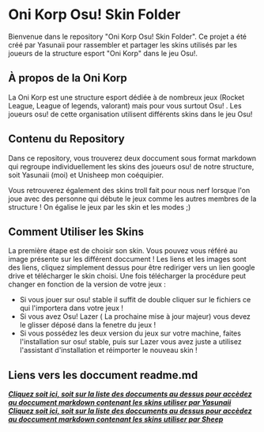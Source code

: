 # Oni Korp Osu! Skin Folder

Bienvenue dans le repository "Oni Korp Osu! Skin Folder". Ce projet a été créé par Yasunaii pour rassembler et partager les skins utilisés par les joueurs de la structure esport "Oni Korp" dans le jeu Osu!.

## À propos de la Oni Korp

La Oni Korp est une structure esport dédiée à de nombreux jeux (Rocket League, League of legends, valorant) mais pour vous surtout Osu! . Les joueurs osu! de cette organisation utilisent différents skins dans le jeu Osu! 

## Contenu du Repository

Dans ce repository, vous trouverez deux doccument sous format markdown qui regroupe individuellement les skins des joueurs osu! de notre structure, soit Yasunaii (moi) et Unisheep mon coéquipier. 

Vous retrouverez également des skins troll fait pour nous nerf lorsque l'on joue avec des personne qui débute le jeux comme les autres membres de la structure ! On égalise le jeux par les skin et les modes ;) 

## Comment Utiliser les Skins

La première étape est de choisir son skin. Vous pouvez vous référé au image présente sur les différent doccument ! 
Les liens et les images sont des liens, cliquez simplement dessus pour être rediriger vers un lien google drive et télécharger le skin choisi.
Une fois télécharger la procédure peut changer en fonction de la version de votre jeux : 
- Si vous jouer sur osu! stable il suffit de double cliquer sur le fichiers ce qui l'importera dans votre jeux ! 
- Si vous avez Osu! Lazer ( La prochaine mise à jour majeur) vous devez le glisser déposé dans la fenetre du jeux ! 
- Si vous possédez les deux version du jeux sur votre machine, faites l'installation sur osu! stable, puis sur Lazer vous avez juste a utilisez l'assistant d'installation et réimporter le nouveau skin ! 


## Liens vers les doccument readme.md 

***[Cliquez soit ici, soit sur la liste des doccuments au dessus pour accèdez au doccument markdown contenant les skins utiliser par Yasunaii](https://github.com/Yasunaii/Oni_Korp-osu-skin-folder/blob/main/Yasunaii-Osu_Skin)***
***[Cliquez soit ici, soit sur la liste des doccuments au dessus pour accèdez au doccument markdown contenant les skins utiliser par Sheep](https://github.com/Yasunaii/Oni_Korp-osu-skin-folder/blob/main/Sheep-Osu_Skin.md)***
